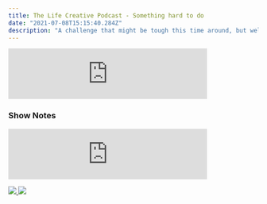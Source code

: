 ```yaml
---
title: The Life Creative Podcast - Something hard to do
date: "2021-07-08T15:15:40.284Z"
description: "A challenge that might be tough this time around, but well worth while."
---
```


<iframe src="https://anchor.fm/peter-witham/embed/episodes/Midweek-Minute---Something-hard-to-do--weighing-the-good-and-bad-e13vsd5" height="102px" width="400px" frameborder="0" scrolling="no"></iframe>

### Show Notes

<iframe src="https://anchor.fm/peter-witham/embed/episodes/Midweek-Minute---Something-hard-to-do--weighing-the-good-and-bad-e13vsd5" height="102px" width="400px" frameborder="0" scrolling="no"></iframe>

<div class="podcastSubscribeButton">
<a href="https://anchor.fm/peter-witham">
<img src="/images/subscribe-to-podcast.png" style="margin: auto;"/>
</a>
<a href="https://www.buymeacoffee.com/pwcom">
<img src="/images/buy-me-a-coffee.png" style="margin: auto; padding-top: 1em;"/>
</a>
</div>
